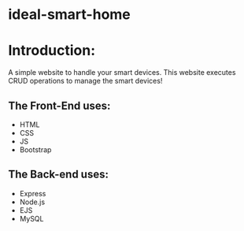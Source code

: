 # ideal-smart-home

# Introduction:
A simple website to handle your smart devices. This website executes CRUD operations to manage the smart devices!

## The Front-End uses:
 - HTML 
 - CSS
 - JS
 - Bootstrap

## The Back-end uses:
 - Express
 - Node.js
 - EJS
 - MySQL
